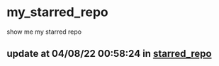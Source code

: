 # my_starred_repo
show me my starred repo

update at 04/08/22 00:58:24 in [starred_repo](./index.html)
---

